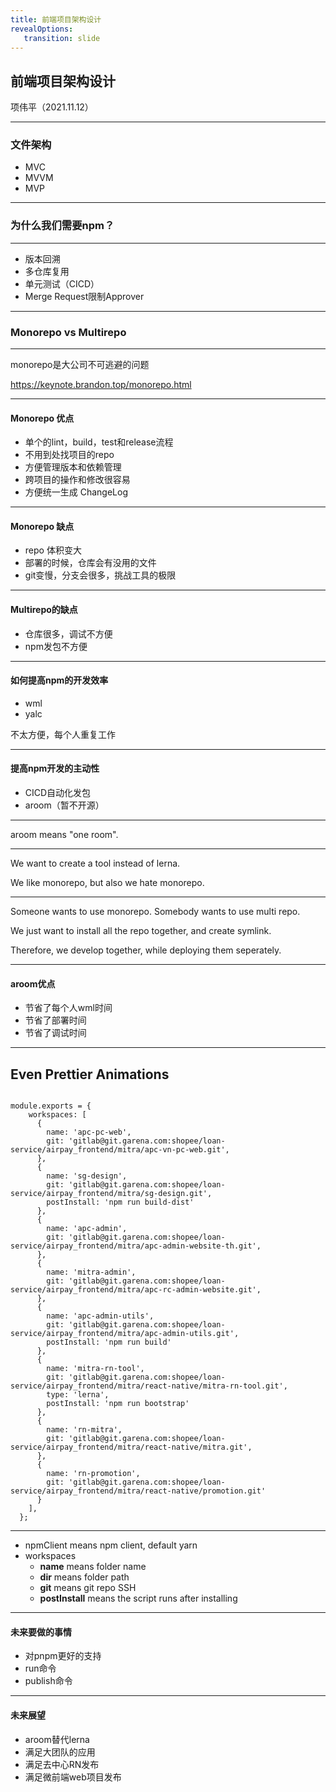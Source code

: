```yaml
---
title: 前端项目架构设计
revealOptions: 
   transition: slide
---
```


## 前端项目架构设计

项伟平（2021.11.12）

---

### 文件架构

- MVC
- MVVM
- MVP

---

### 为什么我们需要npm？

---

- 版本回溯
- 多仓库复用
- 单元测试（CICD）
- Merge Request限制Approver

---

### Monorepo vs Multirepo

---

monorepo是大公司不可逃避的问题

https://keynote.brandon.top/monorepo.html

---

#### Monorepo 优点

- 单个的lint，build，test和release流程
- 不用到处找项目的repo
- 方便管理版本和依赖管理
- 跨项目的操作和修改很容易
- 方便统一生成 ChangeLog

---

#### Monorepo 缺点

- repo 体积变大
- 部署的时候，仓库会有没用的文件
- git变慢，分支会很多，挑战工具的极限

---

#### Multirepo的缺点

- 仓库很多，调试不方便
- npm发包不方便

---

#### 如何提高npm的开发效率

- wml
- yalc

不太方便，每个人重复工作

---

#### 提高npm开发的主动性

- CICD自动化发包
- aroom（暂不开源）

---

aroom means "one room".

---

We want to create a tool instead of lerna. 

We like monorepo, but also we hate monorepo.

---

Someone wants to use monorepo. Somebody wants to use multi repo. 

We just want to install all the repo together, and create symlink. 

Therefore, we develop together, while deploying them seperately.

---

#### aroom优点

- 节省了每个人wml时间
- 节省了部署时间
- 节省了调试时间

---
<!-- .slide: data-auto-animate -->

<h2 data-id="code-title">Even Prettier Animations</h2>
<pre data-id="code-animation"><code class="hljs" data-trim data-line-numbers="|3-6|7-11|25-30|">
module.exports = {
    workspaces: [
      {
        name: 'apc-pc-web',
        git: 'gitlab@git.garena.com:shopee/loan-service/airpay_frontend/mitra/apc-vn-pc-web.git',
      },
      {
        name: 'sg-design',
        git: 'gitlab@git.garena.com:shopee/loan-service/airpay_frontend/mitra/sg-design.git',
        postInstall: 'npm run build-dist'
      },
      {
        name: 'apc-admin',
        git: 'gitlab@git.garena.com:shopee/loan-service/airpay_frontend/mitra/apc-admin-website-th.git',
      },
      {
        name: 'mitra-admin',
        git: 'gitlab@git.garena.com:shopee/loan-service/airpay_frontend/mitra/apc-rc-admin-website.git',
      },
      {
        name: 'apc-admin-utils',
        git: 'gitlab@git.garena.com:shopee/loan-service/airpay_frontend/mitra/apc-admin-utils.git',
        postInstall: 'npm run build'
      },
      {
        name: 'mitra-rn-tool',
        git: 'gitlab@git.garena.com:shopee/loan-service/airpay_frontend/mitra/react-native/mitra-rn-tool.git',
        type: 'lerna',
        postInstall: 'npm run bootstrap'
      },
      {
        name: 'rn-mitra',
        git: 'gitlab@git.garena.com:shopee/loan-service/airpay_frontend/mitra/react-native/mitra.git',
      },
      {
        name: 'rn-promotion',
        git: 'gitlab@git.garena.com:shopee/loan-service/airpay_frontend/mitra/react-native/promotion.git'
      }
    ],
  };
</code></pre>

---

- npmClient means npm client, default yarn
- workspaces
  - **name** means folder name
  - **dir** means folder path
  - **git** means git repo SSH
  - **postInstall** means the script runs after installing

---

#### 未来要做的事情

- 对pnpm更好的支持
- run命令
- publish命令
  
---

#### 未来展望

- aroom替代lerna
- 满足大团队的应用
- 满足去中心RN发布
- 满足微前端web项目发布